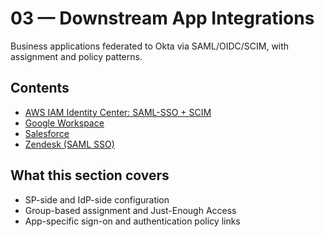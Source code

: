 # 03 — Downstream App Integrations

Business applications federated to Okta via SAML/OIDC/SCIM, with assignment and policy patterns.

## Contents
- [AWS IAM Identity Center: SAML-SSO + SCIM](./AWS%20IAM-Identity%20Center:%20SAML-SSO%2BSCIM.md)
- [Google Workspace](./Google%20Workspace.md)
- [Salesforce](./Salesforce.md)
- [Zendesk (SAML SSO)](./Zendesk.md)

## What this section covers
- SP-side and IdP-side configuration
- Group-based assignment and Just-Enough Access
- App-specific sign-on and authentication policy links

